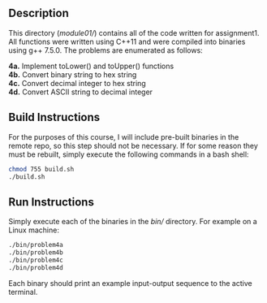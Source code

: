 ## Description

This directory (*module01/*) contains all of the code written for assignment1. All functions were written using C++11 and were compiled into binaries using g++ 7.5.0. The problems are enumerated as follows:

**4a.** Implement toLower() and toUpper() functions  
**4b.** Convert binary string to hex string  
**4c.** Convert decimal integer to hex string  
**4d.** Convert ASCII string to decimal integer    

## Build Instructions

For the purposes of this course, I will include pre-built binaries in the remote repo, so this step should not be necessary. If for some reason they must be rebuilt, simply execute the following commands in a bash shell:

```bash
chmod 755 build.sh
./build.sh
```

## Run Instructions

Simply execute each of the binaries in the *bin/* directory. For example on a Linux machine:

```bash
./bin/problem4a
./bin/problem4b
./bin/problem4c
./bin/problem4d
```

Each binary should print an example input-output sequence to the active terminal.
